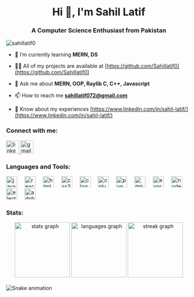 <h1 align="center">Hi 👋, I'm Sahil Latif</h1>
<h3 align="center">A Computer Science Enthusiast from Pakistan</h3>

<p align="left"> <img src="https://komarev.com/ghpvc/?username=sahillatif0&label=Profile%20views&color=0e75b6&style=flat" alt="sahillatif0" /> </p>

- 🌱 I’m currently learning **MERN, DS**

- 👨‍💻 All of my projects are available at [https://github.com/Sahillatif0](https://github.com/Sahillatif0)

- 💬 Ask me about **MERN, OOP, Raylib C, C++, Javascript**

- 📫 How to reach me **sahillatif072@gmail.com**

- 📄 Know about my experiences [https://www.linkedin.com/in/sahil-latif/](https://www.linkedin.com/in/sahil-latif/)

###

<h3 align="left">Connect with me:</h3>
<div align="left">
  <a href="https://www.linkedin.com/in/sahil-latif/" target="_blank">
    <img src="https://img.shields.io/static/v1?message=LinkedIn&logo=linkedin&label=&color=0077B5&logoColor=white&labelColor=&style=for-the-badge" height="35" alt="linkedin logo"  />
  </a>
  <img src="https://img.shields.io/static/v1?message=Gmail&logo=gmail&label=&color=D14836&logoColor=white&labelColor=&style=for-the-badge" height="35" alt="gmail logo"  />
</div>


<h3 align="left">Languages and Tools:</h3>
<div align="left">
  <img src="https://cdn.jsdelivr.net/gh/devicons/devicon/icons/javascript/javascript-original.svg" height="30" alt="javascript logo"  />
  <img width="12" />
  <img src="https://cdn.jsdelivr.net/gh/devicons/devicon/icons/react/react-original.svg" height="30" alt="react logo"  />
  <img width="12" />
  <img src="https://cdn.jsdelivr.net/gh/devicons/devicon/icons/html5/html5-original.svg" height="30" alt="html5 logo"  />
  <img width="12" />
  <img src="https://cdn.jsdelivr.net/gh/devicons/devicon/icons/css3/css3-original.svg" height="30" alt="css3 logo"  />
  <img width="12" />
  <img src="https://cdn.jsdelivr.net/gh/devicons/devicon/icons/c/c-original.svg" height="30" alt="c logo"  />
  <img width="12" />
  <img src="https://cdn.jsdelivr.net/gh/devicons/devicon/icons/cplusplus/cplusplus-original.svg" height="30" alt="cplusplus logo"  />
  <img width="12" />
  <img src="https://skillicons.dev/icons?i=pug" height="30" alt="pug logo"  />
  <img width="12" />
  <img src="https://skillicons.dev/icons?i=mongodb" height="30" alt="mongodb logo"  />
  <img width="12" />
  <img src="https://skillicons.dev/icons?i=express" height="30" alt="express logo"  />
  <img width="12" />
  <img src="https://cdn.simpleicons.org/nodedotjs/339933" height="30" alt="nodejs logo"  />
  <img width="12" />
  <img src="https://skillicons.dev/icons?i=electron" height="30" alt="electron logo"  />
  <img width="12" />
  <img src="https://skillicons.dev/icons?i=ai" height="30" alt="adobeillustrator logo"  />
</div>

<h3 align="left">Stats:</h3>
<div align="center">
  <img src="https://github-readme-stats.vercel.app/api?username=Sahillatif0&hide_title=false&hide_rank=false&show_icons=true&include_all_commits=true&count_private=true&disable_animations=false&theme=dracula&locale=en&hide_border=false" height="150" alt="stats graph"  />
  <img src="https://github-readme-stats.vercel.app/api/top-langs?username=Sahillatif0&locale=en&hide_title=false&layout=compact&card_width=220&langs_count=5&theme=dracula&hide_border=false" height="150" alt="languages graph"  />
  <img src="https://streak-stats.demolab.com?user=Sahillatif0&locale=en&mode=daily&theme=dark&hide_border=false&border_radius=5&order=3" height="150" alt="streak graph"  />
</div>

<br clear="both">
<img src="https://raw.githubusercontent.com/maurodesouza/maurodesouza/output/snake.svg" alt="Snake animation" />
